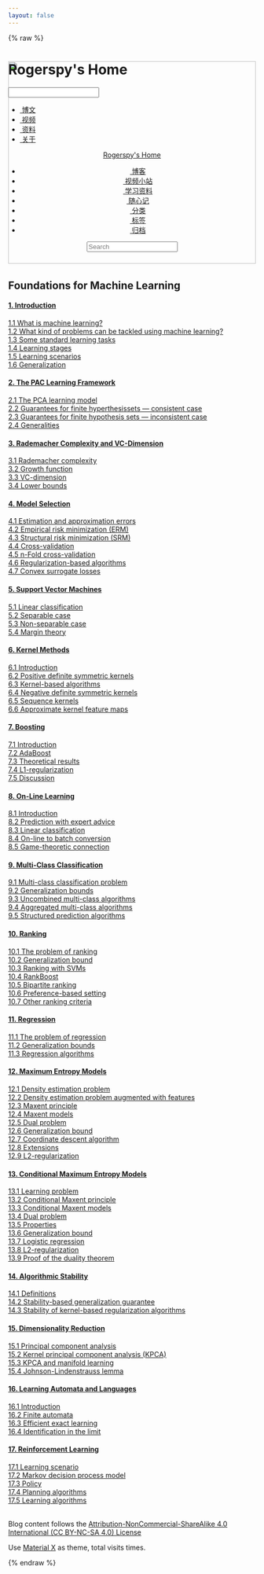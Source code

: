 ```yaml
---
layout: false
---
```


{% raw %}

<!DOCTYPE html>
<head>		
	<meta charset="utf-8">
	<meta name="viewport" content="width=device-width, initial-scale=1.0">
	<title>机器学习基础</title>
	<link rel="stylesheet" href="https://cdn.bootcss.com/font-awesome/4.6.3/css/font-awesome.min.css" >
	<link rel="stylesheet" href="https://cdn.jsdelivr.net/npm/node-waves@0.7.6/dist/waves.min.css">
	<link rel="stylesheet" href="https://cdn.jsdelivr.net/npm/@fortawesome/fontawesome-free@5.10.1/css/all.min.css">
	<link rel="shortcut icon" type="image/x-icon" href="https://cdn.jsdelivr.net/gh/xaoxuu/assets@master/favicon/favicon.ico">
	<link rel="icon" type="image/x-icon" sizes="32x32" href="https://cdn.jsdelivr.net/gh/xaoxuu/assets@master/favicon/favicons/favicon-32x32.png">
	<link rel="apple-touch-icon" type="image/png" sizes="180x180" href="https://cdn.jsdelivr.net/gh/xaoxuu/assets@master/favicon/favicons/apple-touch-icon.png">
	<link rel="mask-icon" color="#1BC3FB" href="https://cdn.jsdelivr.net/gh/xaoxuu/assets@master/favicon/favicons/safari-pinned-tab.svg">
	<link rel="manifest" href="https://cdn.jsdelivr.net/gh/xaoxuu/assets@master/favicon/favicons/site.webmanifest">
	<link href="../css/style.css" rel="stylesheet" type="text/css">
    <link href="../css/sidebar.css" rel="stylesheet" type="text/css">
    <link href="../css/header.css" rel="stylesheet" type="text/css">
	<link href="../css/footer.css" rel="stylesheet" type="text/css">
	<link href="../css/list.css" rel="stylesheet" type="text/css">
	<link href="../css/bootstrap.css" rel="stylesheet" type="text/css">
	</head>
	<body>
	    <div class="cover-wrapper">
            <cover class="cover half" style="position: relative; z-index: 0; background: none;">
                <h1 class='title'>Rogerspy's Home</h1>
                <div class="m_search">
                    <form name="searchform" class="form u-search-form">
                        <input type="text" class="input u-search-input" placeholder="" />
                        <i class="icon fas fa-search fa-fw"></i>
                    </form>
                 </div>
				<div class='menu navgation'>
					<ul class='h-list'>
						<li>
							<a class="nav home" href="/" id="home">
								<i class='fas fa-edit fa-fw'></i>&nbsp;博文
							</a>
						</li>
						<li>
							<a class="nav home active" href="/video/" id="video">
								<i class='fas fa-film fa-fw'></i>&nbsp;视频
							</a>
						</li>
						<li>
							<a class="nav home active" href="/material/" rel="nofollow" id="material">
								<i class='fas fa-briefcase fa-fw'></i>&nbsp;资料
							</a>
						</li>
						<li>
							<a class="nav home" href="/about/" rel="nofollow" id="about">
								<i class='fas fa-info-circle fa-fw'></i>&nbsp;关于
							</a>
						</li>
					</ul>
				</div>
				<div class="backstretch" style="left: 0px; top: 0px; overflow: hidden; margin: 0px; padding: 0px; height: 412px; width: 100%; z-index: -999998; position: absolute;">
				    <img src="https://img.vim-cn.com/6d/a0c9e6f9efad8b731cb7376504bd10d79d2053.jpg" style="position: absolute; margin: 0px; padding: 0px; border: none; width: 100%; height: 100%; max-height: none; max-width: none; z-index: -999999; left: 0px; top: 0px;">
				</div>
            </cover>
            <header class="l_header pure">
	            <div class='wrapper'>
					<div class="nav-main container container--flex">
				        <a class="logo flat-box waves-effect waves-block" href='/' >
					        Rogerspy's Home
					    </a>
						<div class='menu navgation'>
							<ul class='h-list'>
								<li>
									<a class="nav flat-box" href="/blog/" id="blog">
										<i class='fas fa-edit fa-fw'></i>&nbsp;博客
									</a>
								</li>
								<li>
									<a class="nav flat-box" href="/video/" id="video">
										<i class='fas fa-film fa-fw'></i>&nbsp;视频小站
									</a>
								</li>
								<li>
									<a class="nav flat-box active" href="/material/" id="material">
										<i class='fas fa-briefcase fa-fw'></i>&nbsp;学习资料
									</a>
								</li>
								<li>
									<a class="nav flat-box" href="/diary/" id="diary">
										<i class='fas fa-book fa-fw'></i>&nbsp;随心记
									</a>
								</li>
								<li>
									<a class="nav flat-box" href="/categories/" rel="nofollow" id="categories">
										<i class='fas fa-folder-open fa-fw'></i>&nbsp;分类
									</a>
								</li>
								<li>
									<a class="nav flat-box" href="/tags/" rel="nofollow" id="tags">
										<i class='fas fa-hashtag fa-fw'></i>&nbsp;标签
									</a>
								</li>
								<li>
									<a class="nav flat-box" href="/blog/archives/" rel="nofollow" id="blogarchives">
										<i class='fas fa-archive fa-fw'></i>&nbsp;归档
									</a>
								</li>
							</ul>
						</div>
						<div class="m_search">
							<form name="searchform" class="form u-search-form">
								<input type="text" class="input u-search-input" placeholder="Search" />
								<i class="icon fas fa-search fa-fw"></i>
							</form>
						</div>
		            </div>
	            </div>
	        </header>
		</div>	
		<div class="container-x" id="box">
			<div class="container">
				<div class="row">
					<div class="col-md-offset-3 col-md-6">
					    <h2 class="title-list heading-list">Foundations for Machine Learning</h2>
						<div class="panel-group" id="accordion" role="tablist" aria-multiselectable="true">
							<div class="panel panel-default">
								<div class="panel-heading" role="tab" id="headingOne">
									<h4 class="panel-title">
										<a class= "collapsed" role="button" data-toggle="collapse" data-parent="#accordion" href="#collapseOne" aria-expanded="true" aria-controls="collapseOne">
											1. Introduction
										</a>
									</h4>
								</div>
								<div id="collapseOne" class="panel-collapse collapse" role="tabpanel" aria-labelledby="headingOne">
									<div class="panel-body">
									    <a href="">1.1 What is machine learning?</a>
     								</div>
									<div class="panel-body">
									    <a href="">1.2 What kind of problems can be tackled using machine learning?</a>
     								</div>
									<div class="panel-body">
									    <a href="">1.3 Some standard learning tasks</a>
     								</div>
									<div class="panel-body">
									    <a href="">1.4 Learning stages</a>
     								</div>
									<div class="panel-body">
									    <a href="">1.5 Learning scenarios</a>
     								</div>
									<div class="panel-body">
									    <a href="">1.6 Generalization</a>
     								</div>
								</div>
							</div>
							<div class="panel panel-default">
								<div class="panel-heading" role="tab" id="headingTwo">
									<h4 class="panel-title">
										<a class="collapsed" role="button" data-toggle="collapse" data-parent="#accordion" href="#collapseTwo" aria-expanded="false" aria-controls="collapseTwo">
											2. The PAC Learning Framework
										</a>
									</h4>
								</div>
								<div id="collapseTwo" class="panel-collapse collapse" role="tabpanel" aria-labelledby="headingTwo">
									<div class="panel-body">
										<a href="">2.1 The PCA learning model</a>
									</div>
									<div class="panel-body">
										<a href="">2.2 Guarantees for finite hyperthesissets — consistent case</a>
									</div>
									<div class="panel-body">
										<a href="">2.3 Guarantees for finite hypothesis sets — inconsistent case</a>
									</div>
									<div class="panel-body">
										<a href="">2.4 Generalities</a>
									</div>
								</div>
							</div>
							<div class="panel panel-default">
								<div class="panel-heading" role="tab" id="headingThree">
									<h4 class="panel-title">
										<a class="collapsed" role="button" data-toggle="collapse" data-parent="#accordion" href="#collapseThree" aria-expanded="false" aria-controls="collapseThree">
											3. Rademacher Complexity and VC-Dimension
										</a>
									</h4>
								</div>
								<div id="collapseThree" class="panel-collapse collapse" role="tabpanel" aria-labelledby="headingThree">
									<div class="panel-body">
										<a href="">3.1 Rademacher complexity</a>
									</div>
									<div class="panel-body">
										<a href="">3.2 Growth function</a>
									</div>
									<div class="panel-body">
										<a href="">3.3 VC-dimension</a>
									</div>
									<div class="panel-body">
										<a href="">3.4 Lower bounds</a>
									</div>
								</div>
							</div>
							<div class="panel panel-default">
								<div class="panel-heading" role="tab" id="headingFour">
									<h4 class="panel-title">
										<a class="collapsed" role="button" data-toggle="collapse" data-parent="#accordion" href="#collapseFour" aria-expanded="false" aria-controls="collapseFour">
											4. Model Selection
										</a>
									</h4>
								</div>
								<div id="collapseFour" class="panel-collapse collapse" role="tabpanel" aria-labelledby="headingFour">
									<div class="panel-body">
										<a href="">4.1 Estimation and approximation errors</a>
									</div>
									<div class="panel-body">
										<a href="">4.2 Empirical risk minimization (ERM)</a>
									</div>
									<div class="panel-body">
										<a href="">4.3 Structural risk minimization (SRM)</a>
									</div>
									<div class="panel-body">
										<a href="">4.4 Cross-validation</a>
									</div>
									<div class="panel-body">
										<a href="">4.5 n-Fold cross-validation</a>
									</div>
									<div class="panel-body">
										<a href="">4.6 Regularization-based algorithms</a>
									</div>
									<div class="panel-body">
										<a href="">4.7 Convex surrogate losses</a>
									</div>
								</div>
							</div>
							<div class="panel panel-default">
								<div class="panel-heading" role="tab" id="headingFive">
									<h4 class="panel-title">
										<a class="collapsed" role="button" data-toggle="collapse" data-parent="#accordion" href="#collapseFive" aria-expanded="false" aria-controls="collapseFive">
											5. Support Vector Machines 
										</a>
									</h4>
								</div>
								<div id="collapseFive" class="panel-collapse collapse" role="tabpanel" aria-labelledby="headingFive">
									<div class="panel-body">
										<a href="">5.1 Linear classification</a>
									</div>
									<div class="panel-body">
										<a href="">5.2 Separable case</a>
									</div>
									<div class="panel-body">
										<a href="">5.3 Non-separable case</a>
									</div>
									<div class="panel-body">
										<a href="">5.4 Margin theory</a>
									</div>
								</div>
							</div>
							<div class="panel panel-default">
								<div class="panel-heading" role="tab" id="headingSix">
									<h4 class="panel-title">
										<a class="collapsed" role="button" data-toggle="collapse" data-parent="#accordion" href="#collapseSix" aria-expanded="false" aria-controls="collapseSix">
											6. Kernel Methods 
										</a>
									</h4>
								</div>
								<div id="collapseSix" class="panel-collapse collapse" role="tabpanel" aria-labelledby="headingSix">
									<div class="panel-body">
										<a href="">6.1 Introduction</a>
									</div>
									<div class="panel-body">
										<a href="">6.2 Positive definite symmetric kernels</a>
									</div>
									<div class="panel-body">
										<a href="">6.3 Kernel-based algorithms</a>
									</div>
									<div class="panel-body">
										<a href="">6.4 Negative definite symmetric kernels</a>
									</div>
									<div class="panel-body">
										<a href="">6.5 Sequence kernels</a>
									</div>
									<div class="panel-body">
										<a href="">6.6 Approximate kernel feature maps</a>
									</div>
								</div>
							</div>
							<div class="panel panel-default">
								<div class="panel-heading" role="tab" id="headingSeven">
									<h4 class="panel-title">
										<a class="collapsed" role="button" data-toggle="collapse" data-parent="#accordion" href="#collapseSeven" aria-expanded="false" aria-controls="collapseSeven">
											7. Boosting 
										</a>
									</h4>
								</div>
								<div id="collapseSeven" class="panel-collapse collapse" role="tabpanel" aria-labelledby="headingSeven">
									<div class="panel-body">
										<a href="">7.1 Introduction</a>
									</div>
									<div class="panel-body">
										<a href="">7.2 AdaBoost</a>
									</div>
									<div class="panel-body">
										<a href="">7.3 Theoretical results</a>
									</div>
									<div class="panel-body">
										<a href="">7.4 L1-regularization</a>
									</div>
									<div class="panel-body">
										<a href="">7.5 Discussion</a>
									</div>
								</div>
							</div>
							<div class="panel panel-default">
								<div class="panel-heading" role="tab" id="headingEight">
									<h4 class="panel-title">
										<a class="collapsed" role="button" data-toggle="collapse" data-parent="#accordion" href="#collapseEight" aria-expanded="false" aria-controls="collapseEight">
											8. On-Line Learning
										</a>
									</h4>
								</div>
								<div id="collapseEight" class="panel-collapse collapse" role="tabpanel" aria-labelledby="headingEight">
									<div class="panel-body">
										<a href="">8.1 Introduction</a>
									</div>
									<div class="panel-body">
										<a href="">8.2 Prediction with expert advice </a>
									</div>
									<div class="panel-body">
										<a href="">8.3 Linear classification </a>
									</div>
									<div class="panel-body">
										<a href="">8.4 On-line to batch conversion </a>
									</div>
									<div class="panel-body">
										<a href="">8.5 Game-theoretic connection</a>
									</div>
								</div>
							</div>
							<div class="panel panel-default">
								<div class="panel-heading" role="tab" id="headingNine">
									<h4 class="panel-title">
										<a class="collapsed" role="button" data-toggle="collapse" data-parent="#accordion" href="#collapseNine" aria-expanded="false" aria-controls="collapseNine">
											9. Multi-Class Classification 
										</a>
									</h4>
								</div>
								<div id="collapseNine" class="panel-collapse collapse" role="tabpanel" aria-labelledby="headingNine">
									<div class="panel-body">
										<a href="">9.1 Multi-class classification problem </a>
									</div>
									<div class="panel-body">
										<a href="">9.2 Generalization bounds </a>
									</div>
									<div class="panel-body">
										<a href="">9.3 Uncombined multi-class algorithms </a>
									</div>
									<div class="panel-body">
										<a href="">9.4 Aggregated multi-class algorithms </a>
									</div>
									<div class="panel-body">
										<a href="">9.5 Structured prediction algorithms </a>
									</div>
								</div>
							</div>
							<div class="panel panel-default">
								<div class="panel-heading" role="tab" id="headingTen">
									<h4 class="panel-title">
										<a class="collapsed" role="button" data-toggle="collapse" data-parent="#accordion" href="#collapseTen" aria-expanded="false" aria-controls="collapseTen">
											10. Ranking 
										</a>
									</h4>
								</div>
								<div id="collapseTen" class="panel-collapse collapse" role="tabpanel" aria-labelledby="headingTen">
									<div class="panel-body">
										<a href="">10.1 The problem of ranking</a>
									</div>
									<div class="panel-body">
										<a href="">10.2 Generalization bound</a>
									</div>
									<div class="panel-body">
										<a href="">10.3 Ranking with SVMs</a>
									</div>
									<div class="panel-body">
										<a href="">10.4 RankBoost</a>
									</div>
									<div class="panel-body">
										<a href="">10.5 Bipartite ranking </a>
									</div>
									<div class="panel-body">
										<a href="">10.6 Preference-based setting  </a>
									</div>
									<div class="panel-body">
										<a href="">10.7 Other ranking criteria  </a>
									</div>
								</div>
							</div>
							<div class="panel panel-default">
								<div class="panel-heading" role="tab" id="headingEleven">
									<h4 class="panel-title">
										<a class="collapsed" role="button" data-toggle="collapse" data-parent="#accordion" href="#collapseEleven" aria-expanded="false" aria-controls="collapseEleven">
											11. Regression 
										</a>
									</h4>
								</div>
								<div id="collapseEleven" class="panel-collapse collapse" role="tabpanel" aria-labelledby="headingEleven">
									<div class="panel-body">
										<a href="">11.1 The problem of regression </a>
									</div>
									<div class="panel-body">
										<a href="">11.2 Generalization bounds </a>
									</div>
									<div class="panel-body">
										<a href="">11.3 Regression algorithms</a>
									</div>
								</div>
							</div>
							<div class="panel panel-default">
								<div class="panel-heading" role="tab" id="headingTwelve">
									<h4 class="panel-title">
										<a class="collapsed" role="button" data-toggle="collapse" data-parent="#accordion" href="#collapseTwelve" aria-expanded="false" aria-controls="collapseTwelve">
											12. Maximum Entropy Models 
										</a>
									</h4>
								</div>
								<div id="collapseTwelve" class="panel-collapse collapse" role="tabpanel" aria-labelledby="headingTwelve">
									<div class="panel-body">
										<a href="">12.1 Density estimation problem </a>
									</div>
									<div class="panel-body">
										<a href="">12.2 Density estimation problem augmented with features</a>
									</div>
									<div class="panel-body">
										<a href="">12.3 Maxent principle </a>
									</div>
									<div class="panel-body">
										<a href="">12.4 Maxent models </a>
									</div>
									<div class="panel-body">
										<a href="">12.5 Dual problem </a>
									</div>
									<div class="panel-body">
										<a href="">12.6 Generalization bound </a>
									</div>
									<div class="panel-body">
										<a href="">12.7 Coordinate descent algorithm</a>
									</div>
									<div class="panel-body">
										<a href="">12.8 Extensions </a>
									</div>
									<div class="panel-body">
										<a href="">12.9 L2-regularization</a>
									</div>
								</div>
							</div>
							<div class="panel panel-default">
								<div class="panel-heading" role="tab" id="headingThirteen">
									<h4 class="panel-title">
										<a class="collapsed" role="button" data-toggle="collapse" data-parent="#accordion" href="#collapseThirteen" aria-expanded="false" aria-controls="collapseThirteen">
											13. Conditional Maximum Entropy Models 
										</a>
									</h4>
								</div>
								<div id="collapseThirteen" class="panel-collapse collapse" role="tabpanel" aria-labelledby="headingThirteen">
									<div class="panel-body">
										<a href="">13.1 Learning problem</a>
									</div>
									<div class="panel-body">
										<a href="">13.2 Conditional Maxent principle</a>
									</div>
									<div class="panel-body">
										<a href="">13.3 Conditional Maxent models</a>
									</div>
									<div class="panel-body">
										<a href="">13.4 Dual problem</a>
									</div>
									<div class="panel-body">
										<a href="">13.5 Properties</a>
									</div>
									<div class="panel-body">
										<a href="">13.6 Generalization bound</a>
									</div>
									<div class="panel-body">
										<a href="">13.7 Logistic regression</a>
									</div>
									<div class="panel-body">
										<a href="">13.8 L2-regularization</a>
									</div>
									<div class="panel-body">
										<a href="">13.9 Proof of the duality theorem</a>
									</div>
								</div>
							</div>
							<div class="panel panel-default">
								<div class="panel-heading" role="tab" id="headingFourteen">
									<h4 class="panel-title">
										<a class="collapsed" role="button" data-toggle="collapse" data-parent="#accordion" href="#collapseFourteen" aria-expanded="false" aria-controls="collapseFourteen">
											14. Algorithmic Stability  
										</a>
									</h4>
								</div>
								<div id="collapseFourteen" class="panel-collapse collapse" role="tabpanel" aria-labelledby="headingFourteen">
									<div class="panel-body">
										<a href="">14.1 Definitions </a>
									</div>
									<div class="panel-body">
										<a href="">14.2 Stability-based generalization guarantee</a>
									</div>
									<div class="panel-body">
										<a href="">14.3 Stability of kernel-based regularization algorithms</a>
									</div>
								</div>
							</div>
							<div class="panel panel-default">
								<div class="panel-heading" role="tab" id="headingFifteen">
									<h4 class="panel-title">
										<a class="collapsed" role="button" data-toggle="collapse" data-parent="#accordion" href="#collapseFifteen" aria-expanded="false" aria-controls="collapseFifteen">
											15. Dimensionality Reduction 
										</a>
									</h4>
								</div>
								<div id="collapseFifteen" class="panel-collapse collapse" role="tabpanel" aria-labelledby="headingFifteen">
									<div class="panel-body">
										<a href="">15.1 Principal component analysis </a>
									</div>
									<div class="panel-body">
										<a href="">15.2 Kernel principal component analysis (KPCA)</a>
									</div>
									<div class="panel-body">
										<a href="">15.3 KPCA and manifold learning</a>
									</div>
									<div class="panel-body">
										<a href="">15.4 Johnson-Lindenstrauss lemma</a>
									</div>
								</div>
							</div>
							<div class="panel panel-default">
								<div class="panel-heading" role="tab" id="headingSixteen">
									<h4 class="panel-title">
										<a class="collapsed" role="button" data-toggle="collapse" data-parent="#accordion" href="#collapseSixteen" aria-expanded="false" aria-controls="collapseSixteen">
											16. Learning Automata and Languages
										</a>
									</h4>
								</div>
								<div id="collapseSixteen" class="panel-collapse collapse" role="tabpanel" aria-labelledby="headingSixteen">
									<div class="panel-body">
										<a href="">16.1 Introduction</a>
									</div>
									<div class="panel-body">
										<a href="">16.2 Finite automata </a>
									</div>
									<div class="panel-body">
										<a href="">16.3 Efficient exact learning </a>
									</div>
									<div class="panel-body">
										<a href="">16.4 Identification in the limit</a>
									</div>
								</div>
							</div>
							<div class="panel panel-default">
								<div class="panel-heading" role="tab" id="headingSeventeen">
									<h4 class="panel-title">
										<a class="collapsed" role="button" data-toggle="collapse" data-parent="#accordion" href="#collapseSeventeen" aria-expanded="false" aria-controls="collapseSeventeen">
											17. Reinforcement Learning 
										</a>
									</h4>
								</div>
								<div id="collapseSeventeen" class="panel-collapse collapse" role="tabpanel" aria-labelledby="headingSeventeen">
									<div class="panel-body">
										<a href="">17.1 Learning scenario </a>
									</div>
									<div class="panel-body">
										<a href="">17.2 Markov decision process model</a>
									</div>
									<div class="panel-body">
										<a href="">17.3 Policy</a>
									</div>
									<div class="panel-body">
										<a href="">17.4 Planning algorithms</a>
									</div>
									<div class="panel-body">
										<a href="">17.5 Learning algorithms</a>
									</div>
								</div>
							</div>
						</div>
					</div>
				</div>
			</div>
		</div> <!-- container-x -->
		<!--footer-->
		<footer id="footer" class="clearfix">
		    <div id="sitetime"></div>
			<div class="social-wrapper">
				<a href="/atom.xml" class="social fas fa-rss flat-btn" target="_blank" rel="external nofollow noopener noreferrer"></a>
				<a href="mailto:rogerspy@163.com" class="social fas fa-envelope flat-btn" target="_blank" rel="external nofollow noopener noreferrer"> </a>
				<a href="https://github.com/rogerspy" class="social fab fa-github flat-btn" target="_blank" rel="external nofollow noopener noreferrer"></a>
				<a href="https://music.163.com/#/user/home?id=1960721923" class="social fas fa-headphones-alt flat-btn" target="_blank" rel="external nofollow noopener noreferrer"> </a>
			</div>
		    <br>
		    <div>
			    <p>Blog content follows the <a href="https://creativecommons.org/licenses/by-nc-sa/4.0/deed.en">Attribution-NonCommercial-ShareAlike 4.0 International (CC BY-NC-SA 4.0) License</a></p>
		    </div>
		    <div>
			    Use <a href="https://xaoxuu.com/wiki/material-x/" target="_blank" class="codename">Material X</a>
			    as theme, total visits <span id="busuanzi_value_site_pv"><i class="fas fa-spinner fa-spin fa-fw" aria-hidden="true"></i></span> times. 
		    </div>
	    </footer>
		<!-- 点击特效，输入特效 运行时间 -->
		<script type="text/javascript" src="/cool/cooltext.js"></script>
		<script type="text/javascript" src="/cool/clicklove.js"></script>
		<script type="text/javascript" src="/cool/sitetime.js"></script>
		<!--js-->
		<script src="https://cdn.bootcss.com/jquery/1.11.0/jquery.min.js"></script>
		<script src="https://cdn.jsdelivr.net/npm/jquery@3.3.1/dist/jquery.min.js"></script>
		<script async src="https://cdn.jsdelivr.net/gh/xaoxuu/cdn-busuanzi@2.3/js/busuanzi.pure.mini.js"></script>
		<script src="https://cdn.jsdelivr.net/gh/xaoxuu/cdn-material-x@19.5/js/app.js"></script>
        <script src="https://cdn.jsdelivr.net/gh/xaoxuu/cdn-material-x@19.5/js/search.js"></script>
		<script src="https://cdn.bootcss.com/bootstrap/3.3.7/js/bootstrap.min.js"></script>
	</body>
</html>



{% endraw %}